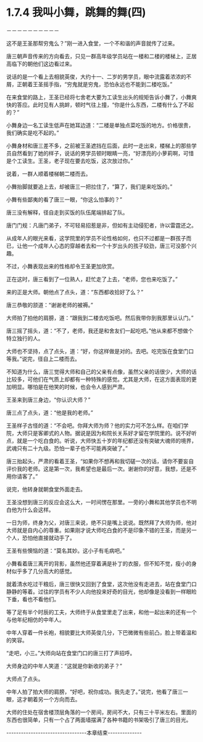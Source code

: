 # 1.7.4 我叫小舞，跳舞的舞(四)
－－－－－－－－－－

  这不是王圣那帮穷鬼么？”刚一进入食堂，一个不和谐的声音就传了过来。

  唐三朝声音传来的方向看去，只见一群高年级学员站在一楼和二楼的楼梯上，正居高临下的朝他们这边看过来。

  说话的是一个看上去相貌英俊，大约十一、二岁的男学员，眼中流露着浓浓的不屑，正朝着王圣摇手指，“穷鬼就是穷鬼，恐怕永远也不能到二楼吃饭。”

  在来食堂的路上，王圣已经将七舍老大要为工读生出头的规矩告诉小舞了，小舞爽快的答应。此时见有人挑衅，顿时气往上撞，“你是什么东西，二楼有什么了不起的？”

  小舞身边一名工读生低声在她耳边道：“二楼是单独点菜吃饭的地方。价格很贵，我们确实是吃不起的。”

  小舞身材和唐三差不多，之前被王圣遮挡在后面，此时一走出来，楼梯上的那些学员自然看到了她的样子，说话的男学员顿时眼睛一亮，“好漂亮的小萝莉啊，可惜是个工读生。王圣，老子现在要去吃饭，这次放过你。”

  说着，一群人顺着楼梯朝二楼而去。

  小舞抬脚就要追上去，却被唐三一把拉住了，“算了，我们是来吃饭的。”

  小舞有些鄙夷的看了唐三一眼，“你这么怕事的？”

  唐三没有解释，径自走到买饭的队伍尾端排起了队。

  唐门门规：凡唐门弟子，不可轻易招惹是非，但如有主动侵犯者，许以雷霆还之。

  从成年人的眼光来看，这学院里的学员不论性格如何，也只不过都是一群孩子而已，让他一个成年人心态的穿越者去和一个十岁出头的孩子较劲，唐三可没那个兴趣。

  不过，小舞表现出来的性格却令王圣更加欣赏。

  正在这时，唐三看到了一位熟人，赶忙走了上去，“老师，您也来吃饭了。”

  来的正是大师。朝他点了点头，道：“东西都收拾好了么？”

  唐三恭敬的颔道：“谢谢老师的被褥。”

  大师拍了拍他的肩膀，道：“跟我到二楼去吃饭吧。然后我带你到我那里认认门。”

  唐三摇了摇头，道：“不了，老师，我还是和舍友们一起吃吧。”他从来都不想做个特立独行的人。

  大师也不坚持，点了点头，道：“好，你这样做是对的。去吧。吃完饭在食堂门口等我。”说完，径自上二楼而去。

  不知道为什么，唐三觉得大师和自己的父亲有点像，虽然父亲的话很少，大师的话比较多，可他们在气质上却都有一种特殊的感觉。尤其是大师，在这方面表现的更加明显。哪怕是在他笑的时候，也会令人感到严肃。

  王圣来到唐三身边，“你认识大师？”

  唐三点了点头，道：“他是我的老师。”

  王圣样子古怪的道：“不会吧。你拜大师为师？他的实力可不怎么样。在咱们学院，大师只是客卿式的人物。据说是因为和院长关系好才留在学院里的。说不好听点，就是一个吃白食的。听说，大师快五十岁的年纪都还没有突破大魂师的境界，武魂只有二十九级。恐怕一辈子也不可能再突破了。”

  唐三抬起头，严肃的看着王圣，“如果你不想再和我切磋一次的话，请你不要妄自评价我的老师。这是第一次，我希望也是最后一次。谢谢你的好意，我想，还是不用你请客了。”

  说完，他转身就朝食堂外面走去。

  王圣没想到唐三的反应会这么大，一时间愣在那里。一旁的小舞和其他学员也不明白他为什么会这样。

  一日为师，终身为父，对唐三来说，绝不只是嘴上说说。既然拜了大师为师，他对大师就是自内心的尊重。如果刚才说大师吃白食的不是印象不错的王圣，而是另一个人，恐怕他直接就动手了。  

  王圣有些懊恼的道：“莫名其妙。这小子有毛病吧。”

  小舞看着唐三离开的背影，虽然他还穿着满是补丁的衣服，但不知不觉，瘦小的身材似乎多了几分高大的感觉。

  就着清水吃过干粮后，唐三很快又回到了食堂，这次他没有走进去，站在食堂门口静静的等着。过往的学员有不少人向他投来好奇的目光，他却像是没看到一样眼睑下垂，看也不看他们。

  等了足有半个时辰的工夫，大师终于从食堂里走了出来，和他一起出来的还有一个与他年纪相仿的中年人。

  中年人穿着一件长袍，相貌要比大师英俊几分，下巴微微有些前凸，脸上带着温和的笑容。

  “走吧，小三。”大师向站在食堂门口的唐三打了声招呼。

  大师身边的中年人笑道：“这就是你新收的弟子？”

  大师点了点头。

  中年人拍了拍大师的肩膀，“好吧，祝你成功。我先走了。”说完，他看了唐三一眼，这才朝着另一个方向而去。

  大师的住处在宿舍楼顶层角落的一个房间，房间不大，只有三十平米左右。里面的东西也很简单，只有一个占了两面墙摆满了各种书籍的书架吸引了唐三的目光。


---------------------------------本章结束--------------
